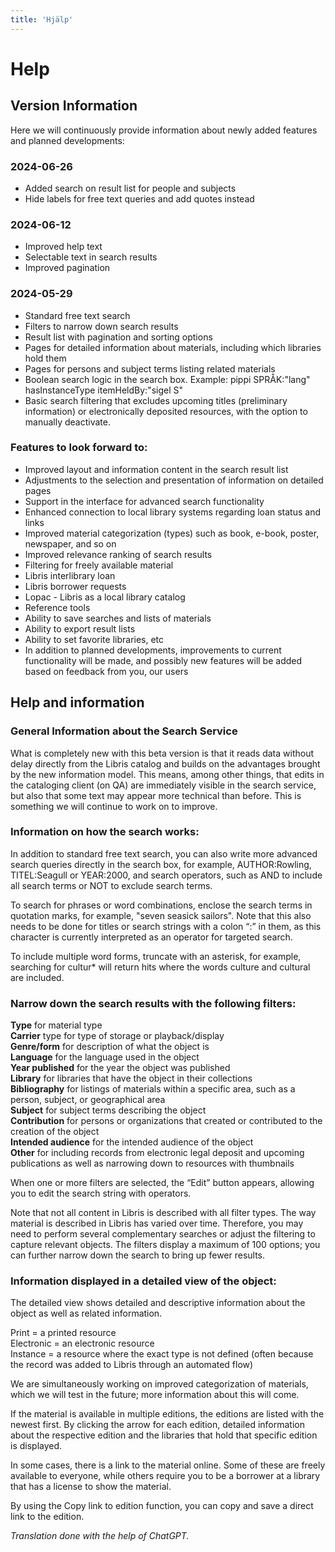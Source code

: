 ```yaml
---
title: 'Hjälp'
---
```


# Help

## Version Information

Here we will continuously provide information about newly added features and planned developments:

### 2024-06-26

- Added search on result list for people and subjects
- Hide labels for free text queries and add quotes instead

### 2024-06-12

- Improved help text
- Selectable text in search results
- Improved pagination

### 2024-05-29

- Standard free text search
- Filters to narrow down search results
- Result list with pagination and sorting options
- Pages for detailed information about materials, including which libraries hold them
- Pages for persons and subject terms listing related materials
- Boolean search logic in the search box. Example: pippi SPRÅK:"lang" hasInstanceType itemHeldBy:"sigel S"
- Basic search filtering that excludes upcoming titles (preliminary information) or electronically deposited resources, with the option to manually deactivate.

### Features to look forward to:

- Improved layout and information content in the search result list
- Adjustments to the selection and presentation of information on detailed pages
- Support in the interface for advanced search functionality
- Enhanced connection to local library systems regarding loan status and links
- Improved material categorization (types) such as book, e-book, poster, newspaper, and so on
- Improved relevance ranking of search results
- Filtering for freely available material
- Libris interlibrary loan
- Libris borrower requests
- Lopac - Libris as a local library catalog
- Reference tools
- Ability to save searches and lists of materials
- Ability to export result lists
- Ability to set favorite libraries, etc
- In addition to planned developments, improvements to current functionality will be made, and possibly new features will be added based on feedback from you, our users

## Help and information

### General Information about the Search Service

What is completely new with this beta version is that it reads data without delay directly from the Libris catalog and builds on the advantages brought by the new information model. This means, among other things, that edits in the cataloging client (on QA) are immediately visible in the search service, but also that some text may appear more technical than before. This is something we will continue to work on to improve.

### Information on how the search works:

In addition to standard free text search, you can also write more advanced search queries directly in the search box, for example, AUTHOR:Rowling, TITEL:Seagull or YEAR:2000, and search operators, such as AND to include all search terms or NOT to exclude search terms.

To search for phrases or word combinations, enclose the search terms in quotation marks, for example, "seven seasick sailors". Note that this also needs to be done for titles or search strings with a colon “:” in them, as this character is currently interpreted as an operator for targeted search.

To include multiple word forms, truncate with an asterisk, for example, searching for cultur\* will return hits where the words culture and cultural are included.

### Narrow down the search results with the following filters:

<b>Type</b> for material type<br>
<b>Carrier</b> type for type of storage or playback/display<br>
<b>Genre/form</b> for description of what the object is<br>
<b>Language</b> for the language used in the object<br>
<b>Year published</b> for the year the object was published<br>
<b>Library</b> for libraries that have the object in their collections<br>
<b>Bibliography</b> for listings of materials within a specific area, such as a person, subject, or geographical area<br>
<b>Subject</b> for subject terms describing the object<br>
<b>Contribution</b> for persons or organizations that created or contributed to the creation of the object<br>
<b>Intended audience</b> for the intended audience of the object<br>
<b>Other</b> for including records from electronic legal deposit and upcoming publications as well as narrowing down to resources with thumbnails

When one or more filters are selected, the “Edit” button appears, allowing you to edit the search string with operators.

Note that not all content in Libris is described with all filter types. The way material is described in Libris has varied over time. Therefore, you may need to perform several complementary searches or adjust the filtering to capture relevant objects. The filters display a maximum of 100 options; you can further narrow down the search to bring up fewer results.

### Information displayed in a detailed view of the object:

The detailed view shows detailed and descriptive information about the object as well as related information.

Print = a printed resource<br>
Electronic = an electronic resource<br>
Instance = a resource where the exact type is not defined (often because the record was added to Libris through an automated flow)<br>

We are simultaneously working on improved categorization of materials, which we will test in the future; more information about this will come.

If the material is available in multiple editions, the editions are listed with the newest first. By clicking the arrow for each edition, detailed information about the respective edition and the libraries that hold that specific edition is displayed.

In some cases, there is a link to the material online. Some of these are freely available to everyone, while others require you to be a borrower at a library that has a license to show the material.

By using the Copy link to edition function, you can copy and save a direct link to the edition.

<i>Translation done with the help of ChatGPT.</i>
